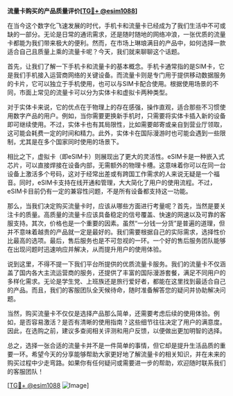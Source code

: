 **流量卡购买的产品质量评价[[TG💪+ @esim1088](https://t.me/s/esim1088)]**

在当今这个数字化飞速发展的时代，手机卡和流量卡已经成为了我们生活中不可或缺的一部分。无论是日常的通讯需求，还是随时随地的网络冲浪，一张优质的流量卡都能为我们带来极大的便利。然而，在市场上琳琅满目的产品中，如何选择一款适合自己且质量上乘的流量卡呢？今天，我们就来聊聊这个话题。

首先，让我们了解一下手机卡和流量卡的基本概念。手机卡通常指的是SIM卡，它是我们手机接入运营商网络的关键设备。而流量卡则是专门用于提供移动数据服务的卡片，它可以独立于手机使用，也可以与SIM卡配合使用。根据使用场景的不同，市面上常见的流量卡可以分为实体卡和虚拟卡两种类型。

对于实体卡来说，它的优点在于物理上的存在感强，操作直观，适合那些不习惯使用数字产品的用户。例如，当你需要更换新手机时，只需要将实体卡插入新的设备即可继续使用。不过，实体卡也有其局限性，比如需要邮寄或亲自到营业厅领取，这可能会耗费一定的时间和精力。此外，实体卡在国际漫游时也可能会遇到一些限制，尤其是在多个国家同时使用的场景下。

相比之下，虚拟卡（即eSIM卡）则展现出了更大的灵活性。eSIM卡是一种嵌入式芯片，可以直接焊接在设备内部，无需额外的物理卡槽。这意味着你可以在同一台设备上激活多个号码，这对于经常出差或有跨国工作需求的人来说无疑是一个福音。同时，eSIM卡支持在线开通和管理，大大简化了用户的使用流程。不过，eSIM卡目前仍有一定的兼容性问题，不是所有设备都支持这一功能。

那么，当我们决定购买流量卡时，应该从哪些方面进行考量呢？首先，当然是要关注卡的质量。高质量的流量卡应该具备稳定的信号覆盖、快速的网速以及可靠的客服支持。其次，价格也是一个重要的因素。虽然“一分钱一分货”是普遍的道理，但并不意味着越贵的产品就一定是最好的。我们需要根据自己的实际需求，选择性价比最高的选项。最后，售后服务也是不可忽视的一环。一个好的售后服务团队能够在出现问题时迅速响应并解决，从而提升用户的使用体验。

说到这里，不得不提一下我们平台所提供的优质流量卡服务。我们的流量卡不仅涵盖了国内各大主流运营商的服务，还提供了丰富的国际漫游套餐，满足不同用户的多样化需求。无论是学生党、上班族还是旅行爱好者，都能在这里找到最适合自己的产品。而且，我们的客服团队全天候待命，随时准备解答您的疑问并协助解决问题。

当然，购买流量卡不仅仅是选择产品那么简单，还需要考虑后续的使用体验。例如，是否容易激活？是否有清晰的使用指南？这些细节往往决定了用户的满意度。因此，在选购之前，建议多查阅相关评测和用户反馈，以便做出更加明智的选择。

总之，选择一张合适的流量卡并不是一件简单的事情，但它却是提升生活品质的重要一环。希望今天的分享能够帮助大家更好地了解流量卡的相关知识，并在未来的购买过程中少走弯路。如果你有任何疑问或需要进一步的帮助，欢迎随时联系我们的客服团队！

[[TG💪+ @esim1088](https://t.me/s/esim1088) ![Image](https://i.postimg.cc/4NQfJmqS/Snipaste-2025-05-13-00-14-12.png)]